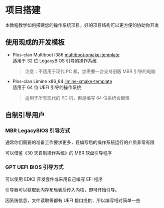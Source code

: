 # 项目搭建

本教程教学如何搭建您的操作系统项目，好的项目结构可以更方便的协助你开发

## 使用现成的开发模板

- Plos-clan Multiboot i386 [multiboot-xmake-template](https://github.com/plos-clan/multiboot-xmake-template) \
   适用于 32 位 LegacyBIOS 引导的操作系统

  > 注意：不适用于现代 PC 机，您需要一台支持旧版 MBR 引导的电脑

- Plos-clan Limine x86_64 [limine-xmake-template](https://github.com/plos-clan/limine-xmake-template) \
   适用于 64 位 UEFI 引导的操作系统
  > 适用于所有现代的 PC 机，但是编写 64 位系统会很难

## 自制引导用户

### MBR LegacyBIOS 引导方式

通常你们需要的准备工作要求更多，且编写后的操作系统运行的介质非常有限

可以借鉴《30 天自制操作系统》的 MBR 软盘引导程序

### GPT UEFI BIOS 引导方式

可以使用 EDK2 开发套件或采用自己编写 EFI 程序

引导器可以获取到内存布局表后传入内核，即可开始引导。

因系统信息，文件读取等都有 UEFI 接口提供，所以编写相对简单一些
